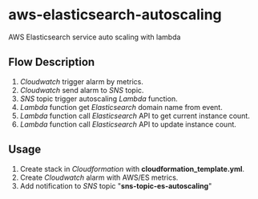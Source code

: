 # aws-elasticsearch-autoscaling
AWS Elasticsearch service auto scaling with lambda

## Flow Description
1. *Cloudwatch* trigger alarm by metrics.
2. *Cloudwatch* send alarm to *SNS* topic.
3. *SNS* topic trigger autoscaling *Lambda* function.
4. *Lambda* function get *Elasticsearch* domain name from event.
5. *Lambda* function call *Elasticsearch* API to get current instance count.
6. *Lambda* function call *Elasticsearch* API to update instance count.

## Usage
1. Create stack in *Cloudformation* with **cloudformation_template.yml**.
2. Create *Cloudwatch* alarm with AWS/ES metrics.
3. Add notification to *SNS* topic "**sns-topic-es-autoscaling**"


